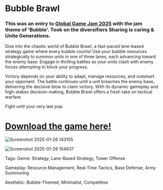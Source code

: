 # Bubble Brawl

### This was an entry to [Global Game Jam 2025](https://globalgamejam.org/games/2025/bubble-brawl-8-1) with the jam theme of 'Bubble'. Took on the diversifiers Sharing is caring & Unite Generations.

Dive into the chaotic world of Bubble Brawl, a fast-paced lane-based strategy game where every bubble counts! Use your bubble resources strategically to summon units in one of three lanes, each advancing toward the enemy base. Engage in thrilling battles as your units clash with enemy forces attempting to block your progress.

Victory depends on your ability to adapt, manage resources, and outsmart your opponent. The battle continues until a unit breaches the enemy base, delivering the decisive blow to claim victory. With its dynamic gameplay and high-stakes decision-making, Bubble Brawl offers a fresh take on tactical warfare.

Fight until your very last pop.

# [Download the game here!](https://raffiesaurus.itch.io/bubble-brawl)

![Screenshot 2025-01-26 143105](https://github.com/user-attachments/assets/ca83208f-ca38-4f41-9234-52f6ff63ce63)

![Screenshot 2025-01-26 154937](https://github.com/user-attachments/assets/cf97ec26-24f1-485b-9e8e-b298b86444a2)

Tags:
Genre: Strategy, Lane-Based Strategy, Tower Offense

Gameplay: Resource Management, Real-Time Tactics, Base Defense, Army Summoning

Aesthetic: Bubble-Themed, Minimalist, Competitive
